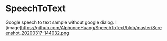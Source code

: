 # SpeechToText
Google speech to text sample without google dialog.
![image]https://github.com/AlphonceHuang/SpeechToText/blob/master/Screenshot_20200317-144032.png
